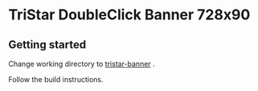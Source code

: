 # TriStar DoubleClick Banner 728x90

## Getting started

Change working directory to [tristar-banner](https://github.com/web-q/tristar-banner "tristar-banner") .

Follow the build instructions.
